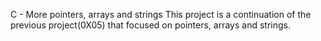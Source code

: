 C - More pointers, arrays and strings
This project is a continuation of the previous project(0X05) that focused on pointers, arrays and strings.

